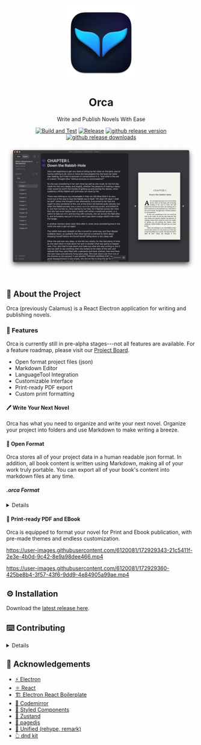 <div align="center">

  <img src="assets/orca.png" alt="logo" width="200" height="auto" />
  <h1>Orca</h1>
  
  <p>
    Write and Publish Novels With Ease
  </p>
    
  [![Build and Test](https://github.com/zachhannum/orca/actions/workflows/build-and-test.yml/badge.svg)](https://github.com/zachhannum/orca/actions/workflows/build-and-test.yml)
  [![Release](https://github.com/zachhannum/orca/actions/workflows/release.yml/badge.svg)](https://github.com/zachhannum/orca/actions/workflows/release.yml)
  <a href="https://github.com/midnightprioriem/orca/releases"><img src="https://img.shields.io/github/release/zachhannum/orca.svg" alt="github release version"></a>
  <a href="https://github.com/midnightprioriem/orca/releases"><img src="https://img.shields.io/github/downloads/zachhannum/orca/total.svg" alt="github release downloads"></a>

  <img width="1391" alt="app" src="assets/app_preview.png">

  
</div>
  


<br />

<!-- About the Project -->
## :star2: About the Project

Orca (previously Calamus) is a React Electron application for writing and publishing novels.

<!-- Features -->
### :dart: Features

Orca is currently still in pre-alpha stages---not all features are available. For a feature roadmap, please visit our <a href="https://github.com/midnightprioriem/orca/projects/2" target="_blank">Project Board</a>.

- Open format project files (json)
- Markdown Editor
- LanguageTool Integration
- Customizable Interface
- Print-ready PDF export
- Custom print formatting

#### 🖊️ Write Your Next Novel

Orca has what you need to organize and write your next novel. Organize your project into folders and use Markdown to make writing a breeze.

#### 👐 Open Format

Orca stores all of your project data in a human readable json format. In addition, all book content is written using Markdown, making all of your work truly portable. You can export all of your book's content into markdown files at any time.

##### .orca Format

<details>

Orca project files use the `.orca` file extension, but are really just `json` files (yes this means you can edit `.orca` files by hand, but it is not recommended!). See below for a table detailing the properties inside of a `.orca` file.

| Property Name     | Description                                                                      |
|-------------------|----------------------------------------------------------------------------------|
| bookTitle         | The novel's title.                                                           	   |
| bookSubTitle 	    | YThe novel's sub title. This is an optional property.                        	   |
| authorName   	    | The novel's author name.                                                     	   |
| seriesName   	    | The name of the series the novel is a part of. This is an optional property. 	   |
| ISBN             	| The novel's ISBN number.                                                     	   |
| language         	| The language the novel is written in.                                        	   |
| publisher    	    | The name of the novel's publisher.                                           	   |
| content         	| Array containing the novel's content. See a table detailing the `Section` below. |
| publishSettings   | `PublishSettings` object. See a table detailing `PublishSettings` below.         |

The content property contains a JSON array of the `Section` object type, detailed below.

| Property Name   | Description                                                                                                 |
|-----------------|-------------------------------------------------------------------------------------------------------------|
| id            	| A uniquely generated identifier.                                                             	              |
| name           	| The section's name.                                                                         	              |
| content       	| Minified string of markdown content. Newlines are replaced with `\n` and `"` with `\"`.   	                |
| type          	| Section type. One of 4 values: `folder`, `maincontent`, `frontmatter`, `backmatter`.        	              |
| canHaveChildren | `true` or `false` value indicating whether the Section can have children. Only valid for `folder` sections.	|
| children      	| A JSON array of `Section[]`. Only valid for `folder` sections.                                             	|
| collapsed     	| `true` or `false` value indicating whether then section is collapsed. Only valid for `folder` sections.    	|
| depth         	| Depth of the section in the tree. Starts at 0.                                                            	|
| index         	| Index of section related to its children. Starts at 0.                                                     	|
| parentId       	| For child sections, this is equal to the id of the section's parent                                        	|

The `PublishSettings` object type contains the book's formatting settings for eBook and print PDF.

| Property Name                  | Description                                                                                    |
|--------------------------------|------------------------------------------------------------------------------------------------|
| dropCap            	           | Boolean value indicating whether or not to use a drop cap at the beginning of chapters.        |
| dropCapEnableAdvancedSettings  | Boolean value for enabling advanced drop cap settings.                        	                |
| dropCapFont       	           | An advanced drop cap setting for setting the drop cap to a different font.  	                  |
| dropCapLineHeight              | An advanced drop cap setting for adjusting the line height of the drop cap.   	                |
| dropCapBottomMargin            | An advanced drop cap setting for adjusting the bottom margin of the drop cap.              	  |
| leadIn      	                 | Lead in (first line of each chapter) type. Can be 'None', 'Small Caps', or 'Italics'          	|
| sceneBreak                     | A string that will be used for scene breaks. Replaces horizontal rules.                     	  |
| rectoPageHeaders               | Header for recto (odd) pages. Can be 'None', 'Chapter Title', 'Book Title', or 'Author Name'	  |
| versoPageHeaders               | Header for verso (even) pages. Can be 'None', 'Chapter Title', 'Book Title', or 'Author Name'  |
| paragraphFont                  | Font to use for paragraph text. Can be any font installed on system.                           |
| fontSize                       | Font size to use for paragraph text.                                                           |
| lineHeight                     | Paragraph line height. Can be 'Single', '1.5', or 'Double'.                                    |
| dropFolio                      | Boolean value indicating whether or not to add a drop folio to the first page of each chapter. |
| topMargin                      | Top margin of each page in inches.                                                             |
| bottomMargin                   | Bottom margin of each page in inches.                                                          |
| insideMargin                   | Inside margin of each page in inches.                                                          |
| outsideMargin                  | Outside margin of each page in inches.                                                         |
| trimSize                       | Trim size of the book. i.e., '5in x 8in'                                                       |

</details>


#### 📕 Print-ready PDF and EBook

Orca is equipped to format your novel for Print and Ebook publication, with pre-made themes and endless customization.

https://user-images.githubusercontent.com/6120081/172929343-21c5411f-2e3e-4b0d-9c42-8e9a98dee466.mp4

https://user-images.githubusercontent.com/6120081/172929360-425be8b4-3f57-43f6-9dd9-4e84905a99ae.mp4

<!-- Installation -->
## :gear: Installation

Download the [latest release here](https://github.com/midnightprioriem/orca/releases).



## ⌨️ Contributing 

<details>

### 📜 Contribution Guidelines

TODO

<!-- Run Locally -->
### :running: Run Locally

Clone the project

```bash
  git clone https://github.com/midnightprioriem/orca.git
```

Go to the project directory

```bash
  cd my-project
```

Install dependencies

```bash
  yarn install
```

Start the app

```bash
  yarn start
```

<!-- Running Tests -->
### :test_tube: Running Tests

To run tests, run the following command

```bash
  yarn test
```

</details>

<!-- Acknowledgments -->
## :gem: Acknowledgements

 - [⚡ Electron](https://www.electronjs.org/)
 - [⚛️ React](https://reactjs.org/)
 - [🏗️ Electron React Boilerplate](https://electron-react-boilerplate.js.org/)
 - [📝 Codemirror](https://codemirror.net/6/)
 - [💅 Styled Components](https://styled-components.com/)
 - [🐻 Zustand](https://github.com/pmndrs/zustand)
 - [📖 pagedjs](https://pagedjs.org/)
 - [🌳 Unified (rehype, remark)](https://unifiedjs.com/)
 - [👆 dnd kit](https://dndkit.com/)
